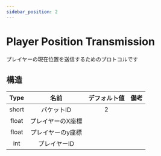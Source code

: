 ```yaml
---
sidebar_position: 2
---
```


# Player Position Transmission

プレイヤーの現在位置を送信するためのプロトコルです

## 構造

| Type  | 名前                               | デフォルト値 | 備考 | 
| :---: | :--------------------------------: | :----------: | :--: | 
| short | パケットID                         | 2            |      | 
| float | プレイヤーのX座標                   |              |      | 
| float | プレイヤーのy座標                   |              |      | 
| int   | プレイヤーID                       |              |      | 
